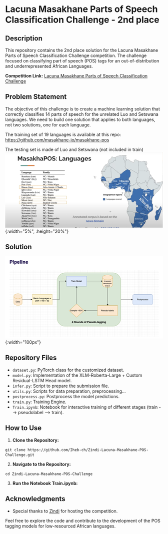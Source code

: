# Lacuna Masakhane Parts of Speech Classification Challenge - 2nd place

## Description
This repository contains the 2nd place solution for the Lacuna Masakhane Parts of Speech Classification Challenge competition. The challenge focused on classifying part of speech (POS) tags for an out-of-distribution and underrepresented African Languages.

**Competition Link:** [Lacuna Masakhane Parts of Speech Classification Challenge](https://zindi.africa/competitions/lacuna-masakhane-parts-of-speech-classification-challenge/leaderboard)

## Problem Statement
The objective of this challenge is to create a machine learning solution that correctly classifies 14 parts of speech for the unrelated Luo and Setswana languages. We need to build one solution that applies to both languages, not two solutions, one for each language.

The training set of 19 languages is available at this repo: https://github.com/masakhane-io/masakhane-pos

The testing set is made of Luo and Setswana (not included in train)
![Alt text](images/image.png){:width="5%", :height="20%"}

## Solution
![Alt text](images/image-1.png){:width="100px"}

## Repository Files
- `dataset.py`: PyTorch class for the customized dataset.
- `model.py`: Implementation of the XLM-Roberta-Large + Custom Residual-LSTM Head model.
- `infer.py`: Script to prepare the submission file.
- `utils.py`: Scripts for  data preparation, preprocessing...
- `postprocess.py`: Postprocess the model predictions.
- `train.py`: Training Engine.
- `Train.ipynb`: Notebook for interactive training of different stages (train --> pseudolabel --> train).

## How to Use
1. **Clone the Repository:**
```
git clone https://github.com/Iheb-ch/Zindi-Lacuna-Masakhane-POS-Challenge.git
```
2. **Navigate to the Repository:**
```
cd Zindi-Lacuna-Masakhane-POS-Challenge
```
3. **Run the Notebook Train.ipynb:**


## Acknowledgments
- Special thanks to [Zindi](https://zindi.africa/) for hosting the competition.

Feel free to explore the code and contribute to the development of the POS tagging models for low-resourced  African languages.
